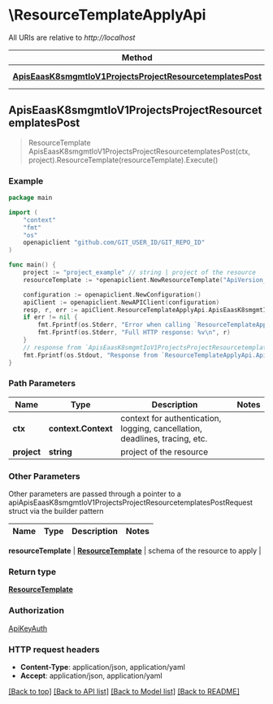 # \ResourceTemplateApplyApi

All URIs are relative to *http://localhost*

Method | HTTP request | Description
------------- | ------------- | -------------
[**ApisEaasK8smgmtIoV1ProjectsProjectResourcetemplatesPost**](ResourceTemplateApplyApi.md#ApisEaasK8smgmtIoV1ProjectsProjectResourcetemplatesPost) | **Post** /apis/eaas.k8smgmt.io/v1/projects/{project}/resourcetemplates | 



## ApisEaasK8smgmtIoV1ProjectsProjectResourcetemplatesPost

> ResourceTemplate ApisEaasK8smgmtIoV1ProjectsProjectResourcetemplatesPost(ctx, project).ResourceTemplate(resourceTemplate).Execute()





### Example

```go
package main

import (
    "context"
    "fmt"
    "os"
    openapiclient "github.com/GIT_USER_ID/GIT_REPO_ID"
)

func main() {
    project := "project_example" // string | project of the resource
    resourceTemplate := *openapiclient.NewResourceTemplate("ApiVersion_example", "Kind_example", *openapiclient.NewMetadata("Name_example", "Project_example"), *openapiclient.NewResourceTemplateSpec()) // ResourceTemplate | schema of the resource to apply

    configuration := openapiclient.NewConfiguration()
    apiClient := openapiclient.NewAPIClient(configuration)
    resp, r, err := apiClient.ResourceTemplateApplyApi.ApisEaasK8smgmtIoV1ProjectsProjectResourcetemplatesPost(context.Background(), project).ResourceTemplate(resourceTemplate).Execute()
    if err != nil {
        fmt.Fprintf(os.Stderr, "Error when calling `ResourceTemplateApplyApi.ApisEaasK8smgmtIoV1ProjectsProjectResourcetemplatesPost``: %v\n", err)
        fmt.Fprintf(os.Stderr, "Full HTTP response: %v\n", r)
    }
    // response from `ApisEaasK8smgmtIoV1ProjectsProjectResourcetemplatesPost`: ResourceTemplate
    fmt.Fprintf(os.Stdout, "Response from `ResourceTemplateApplyApi.ApisEaasK8smgmtIoV1ProjectsProjectResourcetemplatesPost`: %v\n", resp)
}
```

### Path Parameters


Name | Type | Description  | Notes
------------- | ------------- | ------------- | -------------
**ctx** | **context.Context** | context for authentication, logging, cancellation, deadlines, tracing, etc.
**project** | **string** | project of the resource | 

### Other Parameters

Other parameters are passed through a pointer to a apiApisEaasK8smgmtIoV1ProjectsProjectResourcetemplatesPostRequest struct via the builder pattern


Name | Type | Description  | Notes
------------- | ------------- | ------------- | -------------

 **resourceTemplate** | [**ResourceTemplate**](ResourceTemplate.md) | schema of the resource to apply | 

### Return type

[**ResourceTemplate**](ResourceTemplate.md)

### Authorization

[ApiKeyAuth](../README.md#ApiKeyAuth)

### HTTP request headers

- **Content-Type**: application/json, application/yaml
- **Accept**: application/json, application/yaml

[[Back to top]](#) [[Back to API list]](../README.md#documentation-for-api-endpoints)
[[Back to Model list]](../README.md#documentation-for-models)
[[Back to README]](../README.md)

